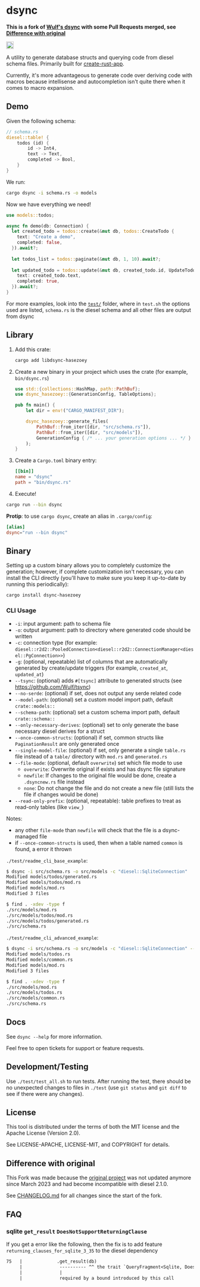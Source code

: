 # dsync

**This is a fork of [Wulf's dsync](https://github.com/Wulf/dsync) with some Pull Requests merged, see [Difference with original](#difference-with-original)**

<a href="https://crates.io/crates/dsync"><img src="https://img.shields.io/crates/v/dsync.svg?style=for-the-badge" height="20" alt="License: MIT OR Apache-2.0" /></a>

A utility to generate database structs and querying code from diesel schema files. Primarily built for [create-rust-app](https://github.com/Wulf/create-rust-app).

Currently, it's more advantageous to generate code over deriving code with macros because intellisense and autocompletion isn't quite there when it comes to macro expansion.

## Demo

Given the following schema:

```rust
// schema.rs
diesel::table! {
    todos (id) {
        id -> Int4,
        text -> Text,
        completed -> Bool,
    }
}
```

We run:

```sh
cargo dsync -i schema.rs -o models
```

Now we have everything we need!

```rust
use models::todos;

async fn demo(db: Connection) {
  let created_todo = todos::create(&mut db, todos::CreateTodo {
    text: "Create a demo",
    completed: false,
  }).await?;
  
  let todos_list = todos::paginate(&mut db, 1, 10).await?;
  
  let updated_todo = todos::update(&mut db, created_todo.id, UpdateTodo {
    text: created_todo.text,
    completed: true,
  }).await?;
}
```

For more examples, look into the [`test/`](test/) folder, where in `test.sh` the options used are listed, `schema.rs` is the diesel schema and all other files are output from dsync

## Library

1. Add this crate:

    ```sh
    cargo add libdsync-hasezoey
    ```

2. Create a new binary in your project which uses the crate (for example, `bin/dsync.rs`)

   ```rust
   use std::{collections::HashMap, path::PathBuf};
   use dsync_hasezoey::{GenerationConfig, TableOptions};
   
   pub fn main() {
       let dir = env!("CARGO_MANIFEST_DIR");
   
       dsync_hasezoey::generate_files(
           PathBuf::from_iter([dir, "src/schema.rs"]), 
           PathBuf::from_iter([dir, "src/models"]), 
           GenerationConfig { /* ... your generation options ... */ }
       );
   }
   ```

3. Create a `Cargo.toml` binary entry:

   ```toml
   [[bin]]
   name = "dsync"
   path = "bin/dsync.rs"
   ```

4. Execute!

  ```sh
  cargo run --bin dsync
  ```

  **Protip**: to use `cargo dsync`, create an alias in `.cargo/config`:
  
  ```toml
  [alias]
  dsync="run --bin dsync"
  ```

## Binary

Setting up a custom binary allows you to completely customize the generation; however, if complete customization isn't necessary, you can install the CLI directly
(you'll have to make sure you keep it up-to-date by running this periodically):

```sh
cargo install dsync-hasezoey
```

### CLI Usage

* `-i`: input argument: path to schema file
* `-o`: output argument: path to directory where generated code should be written
* `-c`: connection type (for example: `diesel::r2d2::PooledConnection<diesel::r2d2::ConnectionManager<diesel::PgConnection>>`)  
* `-g`: (optional, repeatable) list of columns that are automatically generated by create/update triggers (for example, `created_at`, `updated_at`)
* `--tsync`: (optional) adds `#[tsync]` attribute to generated structs (see <https://github.com/Wulf/tsync>)
* `--no-serde`: (optional) if set, does not output any serde related code
* `--model-path`: (optional) set a custom model import path, default `crate::models::`
* `--schema-path`: (optional) set a custom schema import path, default `crate::schema::`
* `--only-necessary-derives`: (optional) set to only generate the base necessary diesel derives for a struct
* `--once-common-structs`: (optional) if set, common structs like `PaginationResult` are only generated once
* `--single-model-file`: (optional) if set, only generate a single `table.rs` file instead of a `table/` directory with `mod.rs` and `generated.rs`
* `--file-mode`: (optional, default `overwrite`) set which file mode to use
  * `overwrite`: Overwrite original if exists and has dsync file signature
  * `newfile`: If changes to the original file would be done, create a `.dsyncnew.rs` file instead
  * `none`: Do not change the file and do not create a new file (still lists the file if changes would be done)
* `--read-only-prefix`: (optional, repeatable): table prefixes to treat as read-only tables (like `view_`)

Notes:

* any other `file-mode` than `newfile` will check that the file is a dsync-managed file
* if `--once-common-structs` is used, then when a table named `common` is found, a error it thrown

`./test/readme_cli_base_example`:

```sh
$ dsync -i src/schema.rs -o src/models -c "diesel::SqliteConnection"
Modified models/todos/generated.rs
Modified models/todos/mod.rs
Modified models/mod.rs
Modified 3 files

$ find . -xdev -type f
./src/models/mod.rs
./src/models/todos/mod.rs
./src/models/todos/generated.rs
./src/schema.rs
```

`./test/readme_cli_advanced_example`:

```sh
$ dsync -i src/schema.rs -o src/models -c "diesel::SqliteConnection" --no-serde --only-necessary-derives --once-common-structs --single-model-file -g updated_at -g created_at
Modified models/todos.rs
Modified models/common.rs
Modified models/mod.rs
Modified 3 files

$ find . -xdev -type f
./src/models/mod.rs
./src/models/todos.rs
./src/models/common.rs
./src/schema.rs
```

## Docs

See `dsync --help` for more information.

Feel free to open tickets for support or feature requests.

## Development/Testing

Use `./test/test_all.sh` to run tests.
After running the test, there should be no unexpected changes to files in `./test` (use `git status` and `git diff` to see if there were any changes).

## License

This tool is distributed under the terms of both the MIT license and the Apache License (Version 2.0).

See LICENSE-APACHE, LICENSE-MIT, and COPYRIGHT for details.

## Difference with original

This Fork was made because the [original project](https://github.com/Wulf/dsync) was not updated anymore since March 2023 and had become incompatible with diesel 2.1.0.

See [CHANGELOG.md](./CHANGELOG.md) for all changes since the start of the fork.

## FAQ

### sqlite `get_result` `DoesNotSupportReturningClause`

If you get a error like the following, then the fix is to add feature `returning_clauses_for_sqlite_3_35` to the diesel dependency

```txt
75   |             .get_result(db)
     |              ---------- ^^ the trait `QueryFragment<Sqlite, DoesNotSupportReturningClause>` is not implemented for `ReturningClause<(sql_schema::media_types::columns::_id, sql_schema::media_types::columns::name)>`
     |              |
     |              required by a bound introduced by this call
```
